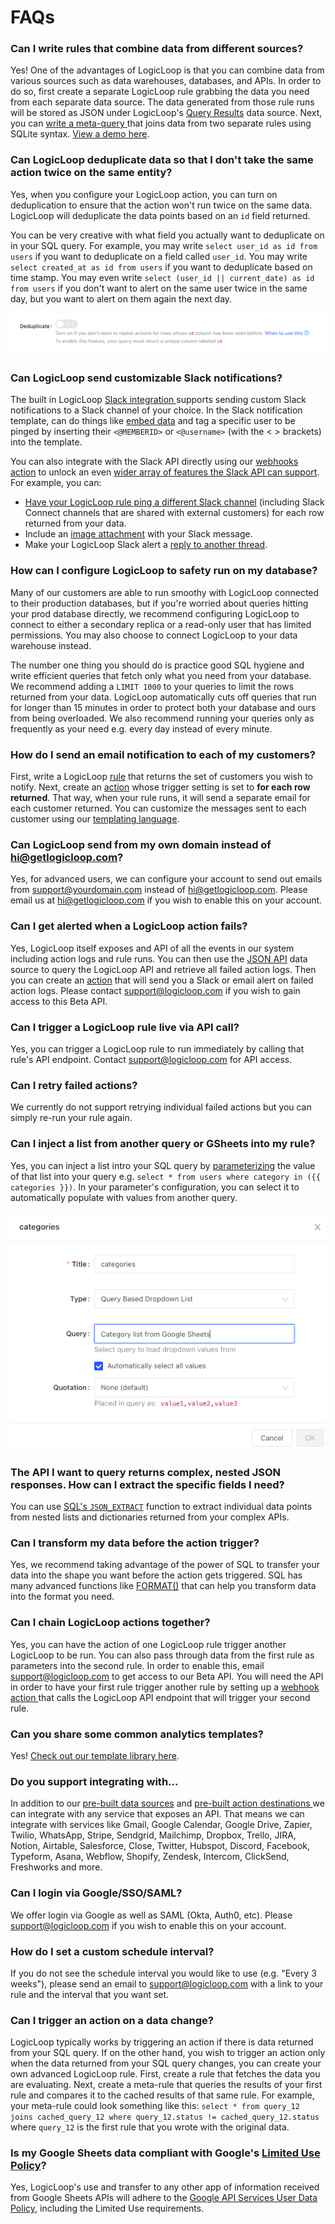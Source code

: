 # FAQs

### Can I write rules that combine data from different sources?

Yes! One of the advantages of LogicLoop is that you can combine data from various sources such as data warehouses, databases, and APIs. In order to do so, first create a separate LogicLoop rule grabbing the data you need from each separate data source. The data generated from those rule runs will be stored as JSON under LogicLoop's [Query Results](data-sources/supported-data-sources/query-results.md) data source. Next, you can [write a meta-query ](data-sources/supported-data-sources/query-results.md)that joins data from two separate rules using SQLite syntax. [View a demo here](https://www.loom.com/share/7a5aef2dfc394cc3a4e71179ba2a6545).

### Can LogicLoop deduplicate data so that I don't take the same action twice on the same entity?

Yes, when you configure your LogicLoop action, you can turn on deduplication to ensure that the action won't run twice on the same data. LogicLoop will deduplicate the data points based on an `id` field returned.&#x20;

You can be very creative with what field you actually want to deduplicate on in your SQL query. For example, you may write `select user_id as id from users` if  you want to deduplicate on a field called `user_id`. You may write `select created_at as id from users` if you want to deduplicate based on time stamp. You may even write `select (user_id || current_date) as id from users` if you don't want to alert on the same user twice in the same day, but you want to alert on them again the next day.&#x20;

![](<.gitbook/assets/Screen Shot 2022-01-13 at 6.18.07 PM.png>)

### Can LogicLoop send customizable Slack notifications?&#x20;

The built in LogicLoop [Slack integration ](actions/destinations/slack.md)supports sending custom Slack notifications to a Slack channel of your choice.  In the Slack notification template, can do things like [embed data](actions/templating.md) and tag a specific user to be pinged by inserting their `<@MEMBERID>` or `<@username>` (with the < > brackets) into the template.

You can also integrate with the Slack API directly using our [webhooks action](actions/destinations/webhooks.md#webhook-builder) to unlock an even [wider array of features the Slack API can support](https://api.slack.com/methods/chat.postMessage). For example, you can:

* [Have your LogicLoop rule ping a different Slack channel](https://api.slack.com/methods/chat.postMessage#arg\_channel) (including Slack Connect channels that are shared with external customers) for each row returned from your data.&#x20;
* Include an [image attachment](https://api.slack.com/methods/chat.postMessage#arg\_attachments) with your Slack message.
* Make your LogicLoop Slack alert a [reply to another thread](https://api.slack.com/methods/chat.postMessage#arg\_thread\_ts).&#x20;

### How can I configure LogicLoop to safety run on my database?

Many of our customers are able to run smoothy with LogicLoop connected to their production databases, but if you're worried about queries hitting your prod database directly, we recommend configuring LogicLoop to connect to either a secondary replica or a read-only user that has limited permissions. You may also choose to connect LogicLoop to your data warehouse instead.&#x20;

The number one thing you should do is practice good SQL hygiene and write efficient queries that fetch only what you need from your database. We recommend adding a `LIMIT 1000` to your queries to limit the rows returned from your data. LogicLoop automatically cuts off queries that run for longer than 15 minutes in order to protect both your database and ours from being overloaded. We also recommend running your queries only as frequently as your need e.g. every day instead of every minute.&#x20;

### How do I send an email notification to each of my customers?&#x20;

First, write a LogicLoop [rule](queries/rules/) that returns the set of customers you wish to notify. Next, create an [action](broken-reference) whose trigger setting is set to **for each row returned**. That way, when your rule runs, it will send a separate email for each customer returned. You can customize the messages sent to each customer using our [templating language](actions/templating.md).&#x20;

### Can LogicLoop send from my own domain instead of hi@getlogicloop.com?

Yes, for advanced users, we can configure your account to send out emails from support@yourdomain.com instead of hi@getlogicloop.com. Please email us at hi@getlogicloop.com if you wish to enable this on your account.

### Can I get alerted when a LogicLoop action fails?

Yes, LogicLoop itself exposes and API of all the events in our system including action logs and rule runs. You can then use the [JSON API](data-sources/supported-data-sources/json-apis.md) data source to query the LogicLoop API and retrieve all failed action logs. Then you can create an [action](broken-reference) that will send you a Slack or email alert on failed action logs. Please contact support@logicloop.com if you wish to gain access to this Beta API. &#x20;

### Can I trigger a LogicLoop rule live via API call?

Yes, you can trigger a LogicLoop rule to run immediately by calling that rule's API endpoint. Contact support@logicloop.com for API access.

### Can I retry failed actions?

We currently do not support retrying individual failed actions but you can simply re-run your rule again.&#x20;

### Can I inject a list from another query or GSheets into my rule?

Yes, you can inject a list intro your SQL query by [parameterizing](queries/rules/more-rule-options.md) the value of that list into your query e.g. `select * from users where category in ({{ categories }})`. In your parameter's configuration, you can select it to automatically populate with values from another query.

![](<.gitbook/assets/Screen Shot 2022-01-13 at 7.06.25 PM.png>)

### The API I want to query returns complex, nested JSON responses. How can I extract the specific fields I need?

You can use [SQL's `JSON_EXTRACT`](https://dev.mysql.com/doc/refman/5.7/en/json-search-functions.html#function\_json-extract) function to extract individual data points from nested lists and dictionaries returned from your complex APIs.&#x20;

### Can I transform my data before the action trigger?&#x20;

Yes, we recommend taking advantage of the power of SQL to transfer your data into the shape you want before the action gets triggered. SQL has many advanced functions like [FORMAT()](https://www.w3schools.com/sql/func\_sqlserver\_format.asp) that can help you transform data into the format you need.&#x20;

### Can I chain LogicLoop actions together?

Yes, you can have the action of one LogicLoop rule trigger another LogicLoop to be run. You can also pass through data from the first rule as parameters into the second rule. In order to enable this, email support@logicloop.com to get access to our Beta API. You will need the API in order to have your first rule trigger another rule by setting up a [webhook action ](actions/destinations/webhooks.md#webhook-builder)that calls the LogicLoop API endpoint that will trigger your second rule.

### Can you share some common analytics templates?

Yes! [Check out our template library here](templates/templates-home.md).

### Do you support integrating with...

In addition to our [pre-built data sources](data-sources/supported-data-sources/) and [pre-built action destinations ](actions/destinations/)we can integrate with any service that exposes an API. That means we can integrate with services like Gmail, Google Calendar, Google Drive, Zapier, Twilio, WhatsApp, Stripe, Sendgrid, Mailchimp, Dropbox, Trello, JIRA, Notion, Airtable, Salesforce, Close, Twitter, Hubspot, Discord, Facebook, Typeform, Asana, Webflow, Shopify, Zendesk, Intercom, ClickSend, Freshworks and more.&#x20;

### Can I login via Google/SSO/SAML?

We offer login via Google as well as SAML (Okta, Auth0, etc). Please support@logicloop.com if you wish to enable this on your account.&#x20;

### How do I set a custom schedule interval?

If you do not see the schedule interval you would like to use (e.g. "Every 3 weeks"), please send an email to [support@logicloop.com](mailto:support@logicloop.com) with a link to your rule and the interval that you want set.

### Can I trigger an action on a data change?

LogicLoop typically works by triggering an action if there is data returned from your SQL query. If on the other hand, you wish to trigger an action only when the data returned from your SQL query changes, you can create your own advanced LogicLoop rule. First, create a rule that fetches the data you are evaluating. Next, create a meta-rule that queries the results of your first rule and compares it to the cached results of that same rule. For example, your meta-rule could look something like this: `select * from query_12 joins cached_query_12 where query_12.status != cached_query_12.status` where `query_12` is the first rule that you wrote with the original data.

### Is my Google Sheets data compliant with Google's [Limited Use Policy](https://developers.google.com/terms/api-services-user-data-policy#additional\_requirements\_for\_specific\_api\_scopes)?

Yes, LogicLoop's use and transfer to any other app of information received from Google Sheets APIs will adhere to the [Google API Services User Data Policy](https://developers.google.com/terms/api-services-user-data-policy#additional\_requirements\_for\_specific\_api\_scopes), including the Limited Use requirements.

